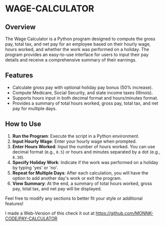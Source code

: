 # WAGE-CALCULATOR

## Overview

The Wage Calculator is a Python program designed to compute the gross pay, total tax, and net pay for an employee based on their hourly wage, hours worked, and whether the work was performed on a holiday. The program provides an easy-to-use interface for users to input their pay details and receive a comprehensive summary of their earnings.

## Features

- Calculate gross pay with optional holiday pay bonus (50% increase).
- Compute Medicare, Social Security, and state income taxes (Illinois).
- Supports hours input in both decimal format and hours/minutes format.
- Provides a summary of total hours worked, gross pay, total tax, and net pay for multiple days.

## How to Use

1. **Run the Program**: Execute the script in a Python environment.
2. **Input Hourly Wage**: Enter your hourly wage when prompted.
3. **Enter Hours Worked**: Input the number of hours worked. You can use decimal format (e.g., `8.5`) or hours and minutes separated by a dot (e.g., `8.30`).
4. **Specify Holiday Work**: Indicate if the work was performed on a holiday by typing 'yes' or 'no'.
5. **Repeat for Multiple Days**: After each calculation, you will have the option to add another day's work or exit the program.
6. **View Summary**: At the end, a summary of total hours worked, gross pay, total tax, and net pay will be displayed.


Feel free to modify any sections to better fit your style or additional features!

 I made a Web-Version of this check it out at https://github.com/MONNK-CODE/PAY-CALCULATOR
